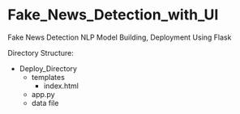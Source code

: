# Fake_News_Detection_with_UI
Fake News Detection NLP Model Building, Deployment Using Flask

Directory Structure:
- Deploy_Directory
    - templates 
        - index.html
    - app.py
    - data file
